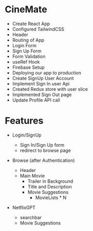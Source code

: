 
# CineMate 

- Create React App
- Configured TailwindCSS
- Header
- Routing of App
- Login Form
- Sign Up Form
- Form Validation
- useRef Hook
- Firebase Setup
- Deploying our app to production
- Create SignUp User Account
- Implement Sign In user Api
- Created Redux store with user slice
- Implemented Sign Out page
- Update Profile API call





# Features

- Login/SignUp 
    - Sign In/Sign Up form
    - redirect to browse page
- Browse (after Authentication)
    - Header
    - Main Movie
        - Trailer in Background
        - Title and Description
        - Movie Suggestions
            - MovieLists * N

- NetflixGPT
    - searchbar
    - Movie Suggestions
